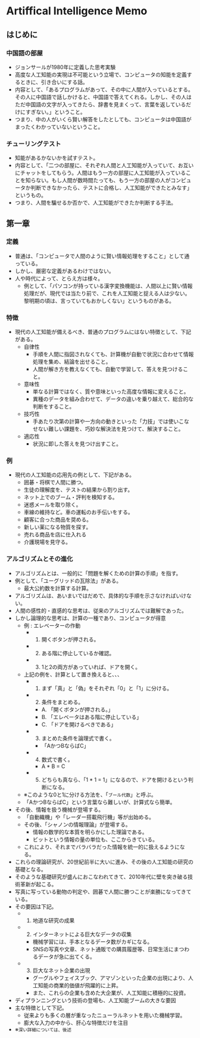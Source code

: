 # Artiffical Intelligence Memo
## はじめに
### 中国語の部屋
- ジョンサールが1980年に定義した思考実験
- 高度な人工知能の実現は不可能という立場で、コンピュータの知能を定義するときに、引き合いにする話。
- 内容として、「あるプログラムがあって、その中に人間が入っているとする。その人に中国語で話しかけると、中国語で答えてくれる。しかし、その人はただ中国語の文字が入ってきたら、辞書を見まくって、言葉を返しているだけにすぎない。」ということ。
- つまり、中の人がいくら賢い解答をしたとしても、コンピュータは中国語がまったくわかっていないということ。

### チューリングテスト
- 知能があるかないかを試すテスト。
- 内容として、「二つの部屋に、それぞれ人間と人工知能が入っていて、お互いにチャットをしてもらう。人間はもう一方の部屋に人工知能が入っていることを知らない。もし人間が数時間たっても、もう一方の部屋の人がコンピュータか判断できなかったら、テストに合格し、人工知能ができたとみなす」というもの。
- つまり、人間を騙せるか否かで、人工知能ができたか判断する手法。

## 第一章
### 定義
- 普通は、「コンピュータで人間のように賢い情報処理をすること」として通っている。
- しかし、厳密な定義があるわけではない。
- 人や時代によって、とらえ方は様々。
    - 例として、「パソコンが持っている漢字変換機能は、人間以上に賢い情報処理だが、現代では当たり前で、これを人工知能と捉える人は少ない。黎明期の頃は、言っていてもおかしくない」というものがある。

### 特徴
- 現代の人工知能が備えるべき、普通のプログラムにはない特徴として、下記がある。
    - 自律性
        - 手順を人間に指図されなくても、計算機が自動で状況に合わせて情報処理を集め、結論を出せること。
        - 人間が解き方を教えなくても、自動で学習して、答えを見つけること。
    - 意味性
        - 単なる計算ではなく、質や意味といった高度な情報に変えること。
        - 異種のデータを組み合わせて、データの違いを乗り越えて、総合的な判断をすること。
    - 技巧性
        - 手あたり次第の計算や一方向の動きといった「力技」では使いこなせない難しい課題を、巧妙な解決法を見つけて、解決すること。
    - 適応性
        - 状況に即した答えを見つけ出すこと。

### 例
- 現代の人工知能の応用先の例として、下記がある。
    - 囲碁・将棋で人間に勝つ。
    - 生徒の理解度を、テストの結果から割り出す。
    - ネット上でのブーム・評判を検知する。
    - 迷惑メールを取り除く。
    - 車線の維持など。車の運転のお手伝いをする。
    - 顧客に合った商品を奨める。
    - 新しい薬になる物質を探す。
    - 売れる商品を店に仕入れる
    - 介護現場を見守る。

### アルゴリズムとその進化
- アルゴリズムとは、一般的に「問題を解くための計算の手順」を指す。
- 例として、「ユーグリッドの瓦除法」がある。
    - 最大公約数を計算する計算。
- アルゴリズムは、あいまいではだめで、具体的な手順を示さなければいけない。
- 人間の感性的・直感的な思考は、従来のアルゴリズムでは難解であった。
- しかし論理的な思考は、計算の一種であり、コンピュータが得意
    - 例 : エレベーターの作動
        - 1. 開くボタンが押される。
        - 2. ある階に停止しているか確認。
        - 3. 1と2の両方があっていれば、ドアを開く。
    - 上記の例を、計算として置き換えると、、、
        - 1. まず「真」と「偽」をそれぞれ「0」と「1」に分ける。
        - 2. 条件をまとめる。
            - A. 「開くボタンが押される。」
            - B. 「エレベータはある階に停止している」
            - C. 「ドアを開けるべきである」
        - 3. まとめた条件を論理式で書く。
            - 「AかつBならばC」
        - 4. 数式で書く。
            - A * B = C
        - 5. どちらも真なら、「1 * 1 = 1」になるので、ドアを開けるという判断になる。
    - ※このような0と1に分ける方法を、「`ブール代数`」と呼ぶ。
    - 「AかつBならばC」という言葉なら難しいが、計算式なら簡単。
- その後、情報を扱う機械が登場する。
    - 「自動織機」や「レーダー搭載飛行機」等が出始める。
    - その後、「シャノンの情報理論」が登場する。
        - 情報の数学的な本質を明らかにした理論である。
        - ビットという情報の量の単位も、ここからきている。
    - これにより、それまでバラバラだった情報を統一的に扱えるようになる。
- これらの理論研究が、20世紀前半に大いに進み、その後の人工知能の研究の基礎となる。
- そのような基礎研究が盛んにおこなわれてきて、2010年代に壁を突き破る技術革新が起こる。
- 写真に写っている動物の判定や、囲碁で人間に勝つことが楽勝になってきている。
- その要因は下記。
    - 1. 地道な研究の成果
    - 2. インターネットによる巨大なデータの収集
        - 機械学習には、手本となるデータ数がカギになる。
        - SNSの写真や文章、ネット通販での購買履歴等、日常生活にまつわるデータが急に出てくる。
    - 3. 巨大なネット企業の出現
        - グーグルやフェイスブック、アマゾンといった企業の出現により、人工知能の商業的価値が飛躍的に上昇。
        - また、これらの企業も含めた大企業が、人工知能に積極的に投資。
- ディプランニングという技術の登場も、人工知能ブームの大きな要因
- 主な特徴として下記。
    - 従来よりも多くの層が重なったニューラルネットを用いた機械学習。
    - 膨大な入力の中から、肝心な特徴だけを注目
- ※`深い詳細については、後述`